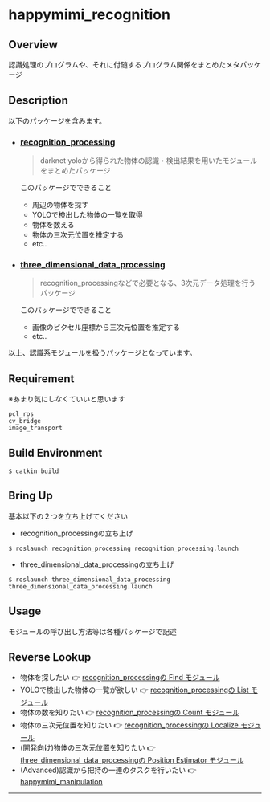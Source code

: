 # happymimi_recognition
## Overview
認識処理のプログラムや、それに付随するプログラム関係をまとめたメタパッケージ

## Description
以下のパッケージを含みます。
- ### [recognition_processing](./recognition_processing)
    > darknet yoloから得られた物体の認識・検出結果を用いたモジュールをまとめたパッケージ  

    このパッケージでできること
    - 周辺の物体を探す
    - YOLOで検出した物体の一覧を取得
    - 物体を数える
    - 物体の三次元位置を推定する
    - etc..

- ### [three_dimensional_data_processing](./three_dimensional_data_processing)
    > recognition_processingなどで必要となる、3次元データ処理を行うパッケージ  
    
    このパッケージでできること
    - 画像のピクセル座標から三次元位置を推定する
    - etc..
    
以上、認識系モジュールを扱うパッケージとなっています。  

## Requirement
※あまり気にしなくていいと思います
```
pcl_ros
cv_bridge
image_transport
```

## Build Environment
```
$ catkin build
```

## Bring Up
基本以下の２つを立ち上げてください  
- recognition_processingの立ち上げ
```
$ roslaunch recognition_processing recognition_processing.launch
```
- three_dimensional_data_processingの立ち上げ
```
$ roslaunch three_dimensional_data_processing three_dimensional_data_processing.launch
```

## Usage
モジュールの呼び出し方法等は各種パッケージで記述

## Reverse Lookup
- 物体を探したい 👉 [recognition_processingの Find モジュール](https://github.com/KIT-Happy-Robot/happymimi_recognition/tree/master/recognition_processing#find)
- YOLOで検出した物体の一覧が欲しい 👉 [recognition_processingの List モジュール](https://github.com/KIT-Happy-Robot/happymimi_recognition/tree/master/recognition_processing#list)
- 物体の数を知りたい 👉 [recognition_processingの Count モジュール](https://github.com/KIT-Happy-Robot/happymimi_recognition/tree/master/recognition_processing#count)
- 物体の三次元位置を知りたい 👉 [recognition_processingの Localize モジュール](https://github.com/KIT-Happy-Robot/happymimi_recognition/tree/master/recognition_processing#localize)
- (開発向け)物体の三次元位置を知りたい 👉 [three_dimensional_data_processingの Position Estimator モジュール]()
- (Advanced)認識から把持の一連のタスクを行いたい 👉 [happymimi_manipulation](https://github.com/KIT-Happy-Robot/happymimi_manipulation)

---
